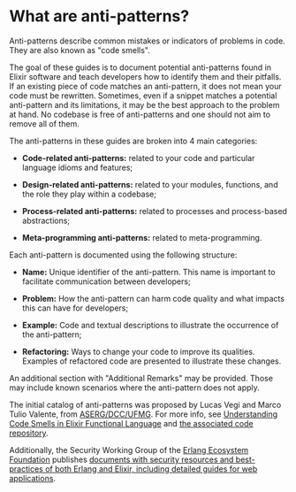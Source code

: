 <!--
  SPDX-License-Identifier: Apache-2.0
  SPDX-FileCopyrightText: 2021 The Elixir Team
-->

# What are anti-patterns?

Anti-patterns describe common mistakes or indicators of problems in code.
They are also known as "code smells".

The goal of these guides is to document potential anti-patterns found in Elixir software
and teach developers how to identify them and their pitfalls. If an existing piece
of code matches an anti-pattern, it does not mean your code must be rewritten.
Sometimes, even if a snippet matches a potential anti-pattern and its limitations,
it may be the best approach to the problem at hand. No codebase is free of anti-patterns
and one should not aim to remove all of them.

The anti-patterns in these guides are broken into 4 main categories:

  * **Code-related anti-patterns:** related to your code and particular
    language idioms and features;

  * **Design-related anti-patterns:** related to your modules, functions,
    and the role they play within a codebase;

  * **Process-related anti-patterns:** related to processes and process-based
    abstractions;

  * **Meta-programming anti-patterns:** related to meta-programming.

Each anti-pattern is documented using the following structure:

  * **Name:** Unique identifier of the anti-pattern. This name is important to facilitate
    communication between developers;

  * **Problem:** How the anti-pattern can harm code quality and what impacts this can have
    for developers;

  * **Example:** Code and textual descriptions to illustrate the occurrence of the anti-pattern;

  * **Refactoring:** Ways to change your code to improve its qualities. Examples of refactored
    code are presented to illustrate these changes.

An additional section with "Additional Remarks" may be provided. Those may include known scenarios where the anti-pattern does not apply.

The initial catalog of anti-patterns was proposed by Lucas Vegi and Marco Tulio Valente, from [ASERG/DCC/UFMG](http://aserg.labsoft.dcc.ufmg.br/). For more info, see [Understanding Code Smells in Elixir Functional Language](https://github.com/lucasvegi/Elixir-Code-Smells/blob/main/etc/2023-emse-code-smells-elixir.pdf) and [the associated code repository](https://github.com/lucasvegi/Elixir-Code-Smells).

Additionally, the Security Working Group of the [Erlang Ecosystem Foundation](https://erlef.github.io/security-wg/) publishes [documents with security resources and best-practices of both Erlang and Elixir, including detailed guides for web applications](https://erlef.github.io/security-wg/).
